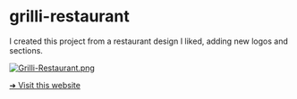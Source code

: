 # grilli-restaurant
I created this project from a restaurant design I liked, adding new logos and sections.

[![Grilli-Restaurant.png](https://i.postimg.cc/YCH3qkLg/Grilli-Restaurant.png)](https://postimg.cc/ykL9vMPY)

[➜ Visit this website](https://grilli-restaurant-iannello.netlify.app/)
